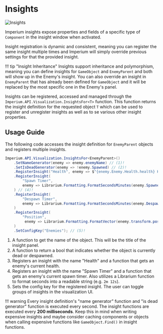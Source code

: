 # Insights

![Insights](https://github.com/giosuel/imperium-repo/blob/development/assets/screenshots/insights.png?raw=true)

Imperium insights expose properties and fields of a specific type of `Component` in the insight window when activated.

Insight registration is dynamic and consistent, meaning you can register the same insight multiple times and Imperium will simply override previous settings for that the provided insight.

!!! tip "Insight Inheritance"
    Insights support inheritance and polymorphism, meaning you can define insights for `GameObject` and `EnemyParent` and both will show up in the Enemy's insight. You can also override an insight in `EnemyParent` that has already been defined for `GameObject` and it will be replaced by the most specific one in the Enemy's panel.


Insights can be registered, accessed and managed through the `Imperium.API.Visualization.InsightsFor<T>` function. This function returns the insight definition for the requested object `T` which can be used to register and unregister insights as well as to se various other insight properties.

## Usage Guide
The following code accesses the insight definition for `EnemyParent` objects and registers multiple insights.

```csharp
Imperium.API.Visualization.InsightsFor<EnemyParent>()
    .SetNameGenerator(enemy => enemy.enemyName) // (1)!
    .SetIsDeadGenerator(enemy => !enemy.Spawned) // (2)!
    .RegisterInsight("Health", enemy => $"{enemy.Enemy.Health.health} HP") // (3)!
    .RegisterInsight(
        "Spawn Timer",
        enemy => Librarium.Formatting.FormatSecondsMinutes(enemy.SpawnedTimer)
    ) // (4)!
    .RegisterInsight(
        "Despawn Timer",
        enemy => Librarium.Formatting.FormatSecondsMinutes(enemy.DespawnedTimer)
    ) 
    .RegisterInsight(
        "Position",
         enemy => Librarium.Formatting.FormatVector(enemy.transform.position)
    )
    .SetConfigKey("Enemies"); // (5)!
```

1. A function to get the name of the object. This will be the title of the insight panel.
2. A function to return a bool that indicates whether the object is currently dead or despawned.
3. Registers an insight with the name "Health" and a function that gets an enemy's current health.
4. Registers an insight with the name "Spawn Timer" and a function that gets an enemy's current spawn timer. Also utilizes a Librarium function to format seconds into a readable string (e.g. `2m 12s`).
5. Sets the config key for the registered insight. The user can toggle groups of insights in the visualization UI.

!!! warning
    Every insight definition's "name generator" function and "is dead generator" function is executed every second. The insight functions are executed every **200 milliseconds**. Keep this in mind when writing expensive insights and maybe consider caching components or objects when calling expensive functions like `GameObject.Find()` in insight functions.
